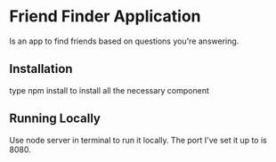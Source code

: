 # Friend Finder Application
Is an app to find friends based on questions you're answering. 

## Installation

type npm install to install all the necessary component

## Running Locally

Use node server in terminal to run it locally. The port I've set it up to is 8080.
